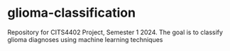 # glioma-classification
Repository for CITS4402 Project, Semester 1 2024. The goal is to classify glioma diagnoses using machine learning techniques
